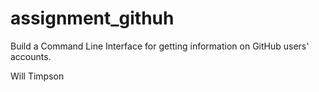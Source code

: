 # assignment_githuh
Build a Command Line Interface for getting information on GitHub users' accounts.

Will Timpson
